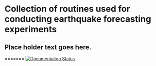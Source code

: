 # Collection of routines used for conducting earthquake forecasting experiments


## Place holder text goes here.
=======
[![Documentation Status](https://readthedocs.org/projects/csep/badge/?version=latest)](https://csep.readthedocs.io/en/latest/?badge=latest)
